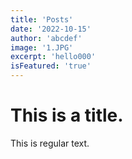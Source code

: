 ```yaml
---
title: 'Posts'
date: '2022-10-15'
author: 'abcdef'
image: '1.JPG'
excerpt: 'hello000'
isFeatured: 'true'
---
```


# This is a title.

This is regular text.
